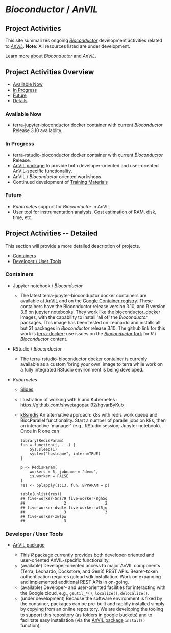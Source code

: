 # _Bioconductor_ / _AnVIL_

## Project Activities

This site summarizes ongoing [_Bioconductor_][] development activities
related to [_AnVIL_][]. **Note**: All resources listed are under
development.

Learn more [about][] _Bioconductor_ and _AnVIL_.


## Project Activities Overview

- [Available Now](#now)
- [In Progress](#inprogress)
- [Future](#future)
- [Details](#details)

<a name="now"></a>
### Available Now

- terra-jupyter-bioconductor docker container with current _Bioconductor_
  Release 3.10 availablity. 

<a name="inprogress"></a>
### In Progress

- terra-rstudio-bioconductor docker container with current _Bioconductor_
  Release. 
- [AnVIL package][] to provide both developer-oriented and user-oriented
  AnVIL-specific functionality.
- AnVIL / _Bioconductor_ oriented workshops
- Continued development of [Training Materials][]


<a name="future"></a>
### Future

- _Kubernetes_ support for _Bioconductor_ in AnVIL
- User tool for instrumentation analysis. Cost estimation of RAM, disk, time,
  etc. 



<a name="details"></a>
## Project Activities --  Detailed

This section will provide a more detailed description of projects. 

- [Containers](#containers)
- [Developer / User Tools](#tools)

<a name="containers"></a>
### Containers

- Jupyter notebook / _Bioconductor_

  - The latest terra-jupyter-bioconductor docker containers
  are available at [AnVIL][] and on the [Google Container
  registry][gcr].  These containers have the Bioconductor release
  version 3.10, and R version 3.6 on jupyter notebooks. They work like
  the [bioconductor_docker][] images, with the capability to install 'all
  of' the _Bioconductor_ packages.  This image has been tested on
  Leonardo and installs all but 31 packages in _Bioconductor_ release
  3.10. The github link for this work is [terra-docker][]; use issues
  on the [_Bioconductor_ fork][bioconductor-terra-docker] for _R_ /
  _Bioconductor_ content.

- RStudio / _Bioconductor_ 

  - The terra-rstudio-bioconductor docker container is currenly available as a
  custom 'bring your own' image to terra while work on a fully integrated
  RStudio environment is being developed.  


- _Kubernetes_

  - [Slides](https://docs.google.com/presentation/d/1Y7g_6X8I6DPaNK84EzWNo1wVpfAwdORGt6kcgcPYOV4/edit?usp=sharing)
  - Illustration of working with R and Kubernetes : https://github.com/shwetagopaul92/hgvarByKub
  - [k8sredis][] An alternative approach: k8s with redis work queue and
  BiocParallel functionality. Start a number of parallel jobs on k8s,
  then an interactive 'manager' (e.g., RStudio session; Jupyter
  notebook).  Once in R one can

    ```
    library(RedisParam)
    fun = function(i, ...) {
        Sys.sleep(1)
        system("hostname", intern=TRUE)
    }

    p <- RedisParam(
        workers = 5, jobname = "demo",
        is.worker = FALSE
    )
    res <- bplapply(1:13, fun, BPPARAM = p)

    table(unlist(res))
    ## five-worker-5ns79 five-worker-8gh5q
    ##                 2                 2
    ## five-worker-dvdtv five-worker-wt5jq
    ##                 3                 3
    ## five-worker-zwlpw
    ##                 3
    ```

<a name="tools"></a>
### Developer / User Tools

- [AnVIL package][]

  - This _R_ package currently provides both developer-oriented and
  user-oriented AnVIL-specific functionality.
  - (available) Developer-oriented access to major AnVIL components
  (Terra, Leonardo, Dockstore, and Gen3) REST APIs. Bearer-token
  authentication requires gcloud sdk installation. Work on expanding
  and implemented additional REST APIs in on-going.
  - (available) Developer- and user-oriented facilities for interacting with the
    Google cloud, e.g., `gsutil_*()`, `localize()`, `delocalize()`.
  - (under development) Because the software environment is fixed by the
  container, packages can be pre-built and rapidly installed simply by copying
  from an online repository. We are developing the tooling to support this
  repository (as folders in google buckets) and to facilitate easy installation
  (via the [AnVIL package][] `install()` function).


[_Bioconductor_]: https://bioconductor.org
[_AnVIL_]: https://www.genome.gov/27569268/genomic-analysis-visualization-and-informatics-labspace-anvil/
[about]: about
[AnVIL package]: https://github.com/Bioconductor/AnVIL
[Training Materials]: training
[AnVIL]: https://anvil.terra.app
[gcr]: https://console.cloud.google.com/gcr/images/broad-dsp-gcr-public/US/terra-jupyter-bioconductor
[bioconductor_docker]: https://github.com/Bioconductor/bioconductor_docker
[terra-docker]: https://github.com/DataBiosphere/terra-docker/tree/master/terra-jupyter-bioconductor
[bioconductor-terra-docker]: https://github.com/Bioconductor/terra-docker
[k8sredis]: https://github.com/Bioconductor/k8sredis
